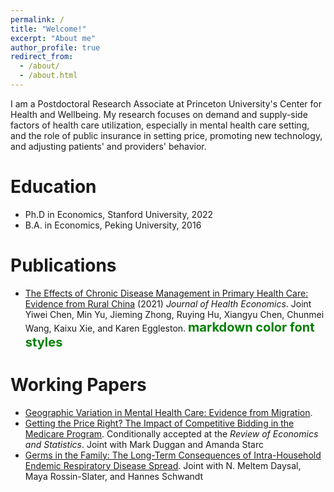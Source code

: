 ```yaml
---
permalink: /
title: "Welcome!"
excerpt: "About me"
author_profile: true
redirect_from: 
  - /about/
  - /about.html
---
```


I am a Postdoctoral Research Associate at Princeton University's Center for Health and Wellbeing. My research focuses on demand and supply-side factors of health care utilization, especially in mental health care setting, and the role of public insurance in setting price, promoting new technology, and adjusting patients' and providers' behavior. 


Education
======
- Ph.D in Economics, Stanford University, 2022
- B.A. in Economics, Peking University, 2016


Publications
======
 - [The Effects of Chronic Disease Management in Primary Health Care: Evidence from Rural China](https://www.sciencedirect.com/science/article/pii/S0167629621001247) (2021) *Journal of Health Economics*. Joint Yiwei Chen, Min Yu, Jieming Zhong, Ruying Hu, Xiangyu Chen, Chunmei Wang, Kaixu Xie, and Karen Eggleston. <span style="color:green;font-weight:700;font-size:20px">
    markdown color font styles
</span>
  
Working Papers
======
 - [Geographic Variation in Mental Health Care: Evidence from Migration](files/Ding_MH_GeoVariation.pdf).
 - [Getting the Price Right? The Impact of Competitive Bidding in the Medicare Program](files/DME_Draft.pdf). Conditionally accepted at the *Review of Economics and Statistics*. Joint with Mark Duggan and Amanda Starc
 - [Germs in the Family: The Long-Term Consequences of Intra-Household Endemic Respiratory Disease Spread](files/ChildSickness_Draft.pdf). Joint with N. Meltem Daysal, Maya Rossin-Slater, and Hannes Schwandt
  
